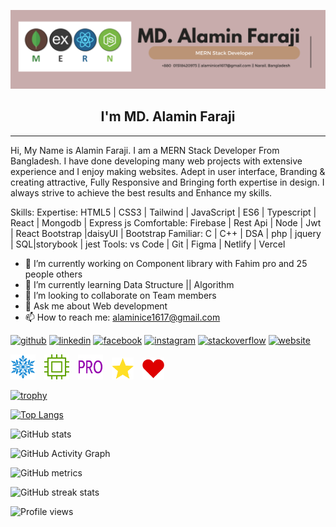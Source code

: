 
![](https://github.com/mdalaminfaraji/mdalaminfaraji/blob/main/LinkdinBanner.png?raw=true)
<h2 align="center">I'm MD. Alamin Faraji</h2>
<hr>
Hi, My Name is Alamin Faraji. I am a MERN Stack Developer From Bangladesh. I have done developing many web projects with extensive experience and I enjoy making websites. Adept in user interface, Branding & creating attractive, Fully Responsive and Bringing forth expertise in design. I always strive to achieve the best results and Enhance my skills.

Skills: Expertise: HTML5 | CSS3 | Tailwind | JavaScript | ES6 | Typescript | React | Mongodb | Express js Comfortable: Firebase | Rest Api | Node | Jwt | React Bootstrap |daisyUI | Bootstrap Familiar: C | C++ | DSA | php | jquery | SQL|storybook | jest Tools: vs Code | Git | Figma | Netlify | Vercel

- 🔭 I’m currently working on Component library with Fahim pro and 25 people others 
- 🌱 I’m currently learning Data Structure || Algorithm 
- 👯 I’m looking to collaborate on Team members 
- 💬 Ask me about Web development 
- 📫 How to reach me: alaminice1617@gmail.com 


[<img src='https://cdn.jsdelivr.net/npm/simple-icons@3.0.1/icons/github.svg' alt='github' height='40'>](https://github.com/mdalaminfaraji)  [<img src='https://cdn.jsdelivr.net/npm/simple-icons@3.0.1/icons/linkedin.svg' alt='linkedin' height='40'>](https://www.linkedin.com/in/https://www.linkedin.com/in/md-alamin-faraji-a65b8b18a//)  [<img src='https://cdn.jsdelivr.net/npm/simple-icons@3.0.1/icons/facebook.svg' alt='facebook' height='40'>](https://www.facebook.com/https://www.facebook.com/md.alaminfaraji.faraji)  [<img src='https://cdn.jsdelivr.net/npm/simple-icons@3.0.1/icons/instagram.svg' alt='instagram' height='40'>](https://www.instagram.com/https://www.instagram.com/farajimdalamin//)  [<img src='https://cdn.jsdelivr.net/npm/simple-icons@3.0.1/icons/stackoverflow.svg' alt='stackoverflow' height='40'>](https://stackoverflow.com/users/https://stackoverflow.com/users/20366683/md-alamin-faraji)  [<img src='https://cdn.jsdelivr.net/npm/simple-icons@3.0.1/icons/icloud.svg' alt='website' height='40'>](https://cheerful-syrniki-0bc783.netlify.app/)  

<a href='https://archiveprogram.github.com/'><img src='https://raw.githubusercontent.com/acervenky/animated-github-badges/master/assets/acbadge.gif' width='40' height='40'></a> <a href='https://docs.github.com/en/developers'><img src='https://raw.githubusercontent.com/acervenky/animated-github-badges/master/assets/devbadge.gif' width='40' height='40'></a> <a href='https://github.com/pricing'><img src='https://raw.githubusercontent.com/acervenky/animated-github-badges/master/assets/pro.gif' width='40' height='40'></a> <a href='https://stars.github.com/'><img src='https://raw.githubusercontent.com/acervenky/animated-github-badges/master/assets/starbadge.gif' width='35' height='35'></a> <a href='https://docs.github.com/en/github/supporting-the-open-source-community-with-github-sponsors'><img src='https://raw.githubusercontent.com/acervenky/animated-github-badges/master/assets/sponsorbadge.gif' width='35' height='35'></a> 

[![trophy](https://github-profile-trophy.vercel.app/?username=mdalaminfaraji)](https://github.com/ryo-ma/github-profile-trophy)

[![Top Langs](https://github-readme-stats.vercel.app/api/top-langs/?username=mdalaminfaraji)](https://github.com/anuraghazra/github-readme-stats)

![GitHub stats](https://github-readme-stats.vercel.app/api?username=mdalaminfaraji&show_icons=true)  

![GitHub Activity Graph](https://activity-graph.herokuapp.com/graph?username=mdalaminfaraji)  

![GitHub metrics](https://metrics.lecoq.io/mdalaminfaraji)  

![GitHub streak stats](https://streak-stats.demolab.com/?user=mdalaminfaraji)  

![Profile views](https://gpvc.arturio.dev/mdalaminfaraji)  
